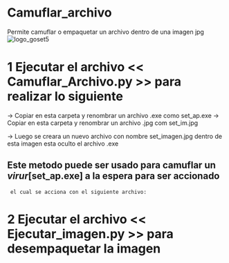 # Camuflar_archivo
Permite camuflar o empaquetar un archivo dentro de una imagen jpg
![logo_goset5](https://github.com/gohset/Camuflar_archivo/assets/76674375/e63f4b2b-781f-4022-8376-61be6bd0a56d)

# 1 Ejecutar el archivo << Camuflar_Archivo.py >> para realizar lo siguiente

-> Copiar en esta carpeta y renombrar un archivo .exe como set_ap.exe
-> Copiar en esta carpeta y renombrar un archivo .jpg com set_im.jpg

-> Luego se creara un nuevo archivo con nombre set_imagen.jpg
    dentro de esta imagen esta oculto el archivo .exe

## Este metodo puede ser usado para camuflar un *virur*[set_ap.exe] a la espera para ser accionado
     el cual se acciona con el siguiente archivo:

# 2 Ejecutar el archivo << Ejecutar_imagen.py >> para desempaquetar la imagen
